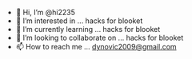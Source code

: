 - 👋 Hi, I’m @hi2235
- 👀 I’m interested in ... hacks for blooket
- 🌱 I’m currently learning ... hacks for blooket
- 💞️ I’m looking to collaborate on ... hacks for blooket
- 📫 How to reach me ... dynovic2009@gmail.com

<!---
hi2235/hi2235 is a ✨ special ✨ repository because its `README.md` (this file) appears on your GitHub profile.
You can click the Preview link to take a look at your changes.
--->
